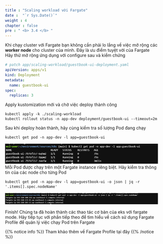```yaml
---
title : "Scaling workload với Fargate"
date :  "`r Sys.Date()`" 
weight : 4
chapter : false
pre : " <b> 3.4 </b> "
---
```

Khi chạy cluster với Fargate bạn không cần phải lo lắng về việc mở rộng các **worker node** cho cluster của mình. Đây là ưu điểm tuyệt vời của Fargate
Hãy thử mở rộng ứng dụng với configure sau và kiểm chứng
```yaml
# patch app/scaling-workload/guestbook-ui-deployment.yaml
apiVersion: apps/v1
kind: Deployment
metadata:
  name: guestbook-ui
spec:
  replicas: 3
```
Apply kustomization mới và chờ việc deploy thành công
```
kubectl apply -k ./scaling-workload
kubectl rollout status -n app-dev deployment/guestbook-ui --timeout=2m
```
Sau khi deploy hoàn thành, hãy cùng kiểm tra số lượng Pod đang chạy
```
kubectl get pod -n app-dev -l app=guestbook-ui
```
![Fargate](/images/3-fargate/scaling-001.png)
Mỗi Pod được chạy trên một Fargate instance riêng biệt. Hãy kiểm tra thông tin của các node cho từng Pod
```
kubectl get pod -n app-dev -l app=guestbook-ui -o json | jq -r '.items[].spec.nodeName'
```
![Fargate](/images/3-fargate/scaling-002.png)

Finish! Chúng ta đã hoàn thành các thao tác cơ bản của eks với fargate mode. Hãy tiếp tục với phần tiếp theo để tìm hiểu về cách sử dụng Fargate Profile để quản lý việc chạy Pod trên Fargate

{{% notice info %}}
Tham khảo thêm về Fargate Profile tại đây
{{% /notice %}}